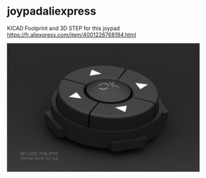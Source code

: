 # joypadaliexpress
KICAD Footprint and 3D STEP for this joypad
https://fr.aliexpress.com/item/4001226768194.html

![alt text](https://github.com/ccadic/joypadaliexpress/blob/main/buttons-joypad.JPG)

